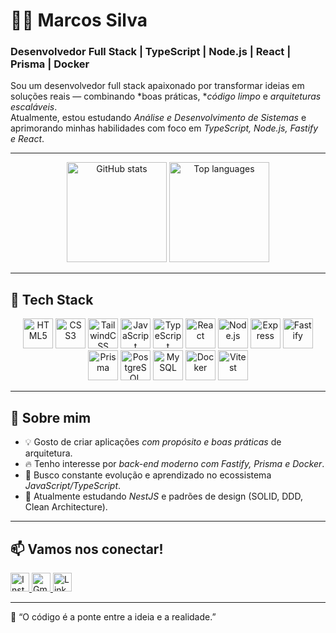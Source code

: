 # 🧑‍💻 Marcos Silva

### Desenvolvedor Full Stack | TypeScript | Node.js | React | Prisma | Docker

Sou um desenvolvedor full stack apaixonado por transformar ideias em soluções reais — combinando *boas práticas, **código limpo* e *arquiteturas escaláveis*.  
Atualmente, estou estudando *Análise e Desenvolvimento de Sistemas* e aprimorando minhas habilidades com foco em *TypeScript, Node.js, Fastify e React*.

---

<div align="center">
  <img src="https://github-readme-stats.vercel.app/api?username=Dev-Marcos-Silva&show_icons=true&theme=tokyonight&include_all_commits=true&count_private=true" height="160" alt="GitHub stats" />
  <img src="https://github-readme-stats.vercel.app/api/top-langs?username=Dev-Marcos-Silva&layout=compact&langs_count=6&theme=tokyonight" height="160" alt="Top languages" />
</div>

---

## 🧠 Tech Stack

<div align="center">
  <img src="https://cdn.jsdelivr.net/gh/devicons/devicon/icons/html5/html5-original.svg" height="48" alt="HTML5" />
  <img src="https://cdn.jsdelivr.net/gh/devicons/devicon/icons/css3/css3-original.svg" height="48" alt="CSS3" />
  <img src="https://cdn.jsdelivr.net/gh/devicons/devicon@latest/icons/tailwindcss/tailwindcss-original.svg" height="48" alt="TailwindCSS" />
  <img src="https://cdn.jsdelivr.net/gh/devicons/devicon/icons/javascript/javascript-original.svg" height="48" alt="JavaScript" />
  <img src="https://cdn.jsdelivr.net/gh/devicons/devicon/icons/typescript/typescript-original.svg" height="48" alt="TypeScript" />
  <img src="https://cdn.jsdelivr.net/gh/devicons/devicon/icons/react/react-original.svg" height="48" alt="React" />
  <img src="https://cdn.jsdelivr.net/gh/devicons/devicon/icons/nodejs/nodejs-original.svg" height="48" alt="Node.js" />
  <img src="https://cdn.jsdelivr.net/gh/devicons/devicon/icons/express/express-original.svg" height="48" alt="Express" />
  <img src="https://cdn.jsdelivr.net/gh/devicons/devicon/icons/fastify/fastify-original.svg" height="48" alt="Fastify" />
  <img src="https://cdn.jsdelivr.net/gh/devicons/devicon/icons/prisma/prisma-original.svg" height="48" alt="Prisma" />
  <img src="https://cdn.jsdelivr.net/gh/devicons/devicon/icons/postgresql/postgresql-original.svg" height="48" alt="PostgreSQL" />
  <img src="https://cdn.jsdelivr.net/gh/devicons/devicon/icons/mysql/mysql-original.svg" height="48" alt="MySQL" />
  <img src="https://cdn.jsdelivr.net/gh/devicons/devicon/icons/docker/docker-original.svg" height="48" alt="Docker" />
  <img src="https://cdn.jsdelivr.net/gh/devicons/devicon/icons/vitest/vitest-original.svg" height="48" alt="Vitest" />
</div>

---

## 🚀 Sobre mim

- 💡 Gosto de criar aplicações *com propósito e boas práticas* de arquitetura.  
- 🔥 Tenho interesse por *back-end moderno com Fastify, Prisma e Docker*.  
- 🎯 Busco constante evolução e aprendizado no ecossistema *JavaScript/TypeScript*.  
- 🌱 Atualmente estudando *NestJS* e padrões de design (SOLID, DDD, Clean Architecture).  

---

## 📫 Vamos nos conectar!

<div align="left">
  <a href="https://www.instagram.com/_marcoss.v/" target="_blank">
    <img src="https://img.shields.io/static/v1?message=Instagram&logo=instagram&color=E4405F&logoColor=white&style=for-the-badge" height="30" alt="Instagram" />
  </a>
  <a href="mailto:dev.marcosvieira@gmail.com" target="_blank">
    <img src="https://img.shields.io/static/v1?message=Gmail&logo=gmail&color=D14836&logoColor=white&style=for-the-badge" height="30" alt="Gmail" />
  </a>
  <a href="https://www.linkedin.com/in/dev-marcos-silva/" target="_blank">
    <img src="https://img.shields.io/static/v1?message=LinkedIn&logo=linkedin&color=0077B5&logoColor=white&style=for-the-badge" height="30" alt="LinkedIn" />
  </a>
</div>

---

💬 “O código é a ponte entre a ideia e a realidade.”
